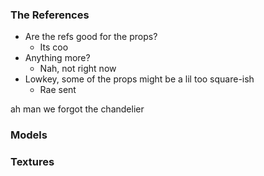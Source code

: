 ### The References

- Are the refs good for the props?
	- Its coo
- Anything more?
	- Nah, not right now
- Lowkey, some of the props might be a lil too square-ish
	- Rae sent 

ah man we forgot the chandelier

### Models

### Textures

